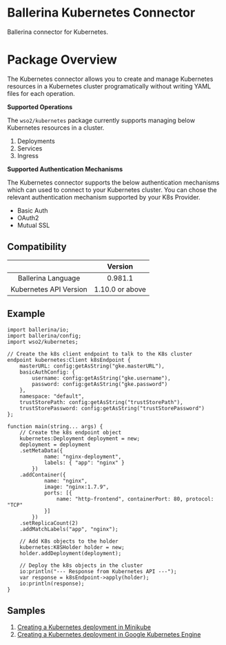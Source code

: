 # Ballerina Kubernetes Connector

Ballerina connector for Kubernetes.

# Package Overview

The Kubernetes connector allows you to create and manage Kubernetes resources in a Kubernetes cluster programatically 
without writing YAML files for each operation.   

**Supported Operations**

The `wso2/kubernetes` package currently supports managing below Kubernetes resources in a cluster.
1. Deployments
2. Services
3. Ingress

**Supported Authentication Mechanisms**

The Kubernetes connector supports the below authentication mechanisms which can used to connect to your Kubernetes 
cluster. You can chose the relevant authentication mechanism supported by your K8s Provider.
* Basic Auth
* OAuth2
* Mutual SSL

## Compatibility
|                          |    Version     |
|:------------------------:|:--------------:|
| Ballerina Language       | 0.981.1        |
| Kubernetes API Version   | 1.10.0 or above |

## Example
```ballerina
import ballerina/io;
import ballerina/config;
import wso2/kubernetes;

// Create the k8s client endpoint to talk to the K8s cluster
endpoint kubernetes:Client k8sEndpoint {
    masterURL: config:getAsString("gke.masterURL"),
    basicAuthConfig: {
        username: config:getAsString("gke.username"),
        password: config:getAsString("gke.password")
    },
    namespace: "default",
    trustStorePath: config:getAsString("trustStorePath"),
    trustStorePassword: config:getAsString("trustStorePassword")
};

function main(string... args) {
    // Create the k8s endpoint object
    kubernetes:Deployment deployment = new;
    deployment = deployment
    .setMetaData({
            name: "nginx-deployment",
            labels: { "app": "nginx" }
        })
    .addContainer({
            name: "nginx",
            image: "nginx:1.7.9",
            ports: [{
                name: "http-frontend", containerPort: 80, protocol: "TCP"
            }]
        })
    .setReplicaCount(2)
    .addMatchLabels("app", "nginx");

    // Add K8s objects to the holder
    kubernetes:K8SHolder holder = new;
    holder.addDeployment(deployment);

    // Deploy the k8s objects in the cluster
    io:println("--- Response from Kubernetes API ---");
    var response = k8sEndpoint->apply(holder);
    io:println(response);
}
```

## Samples
1. [Creating a Kubernetes deployment in Minikube](https://github.com/wso2-ballerina/package-kubernetes/tree/master/sample_minikube)
2. [Creating a Kubernetes deployment in Google Kubernetes Engine](https://github.com/wso2-ballerina/package-kubernetes/tree/master/sample_gke)    
